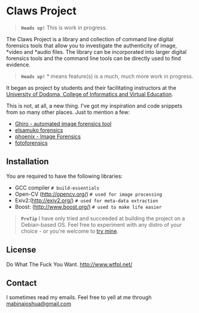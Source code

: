 
# Claws Project

> **`Heads up!`** This is work in progress.

The Claws Project is a library and collection of command line digital forensics tools that allow you to investigate the authenticity of image, \*video and \*audio files. The library can be incorporated into larger digital forensics tools and the command line tools can be directly used to find evidence.

> **`Heads up!`** \* means feature(s) is a much, much more work in progress. 

It began as project by students and their facilitating instructors
at the [University of Dodoma, College of Informatics and Virtual Education](http://cive.hakikidawa.org/).

This is not, at all, a new thing. I've got my inspiration and code snippets from so many other places. Just to mention a few:

- [Ghiro - automated image forensics tool](http://www.getghiro.org/)
- [elsamuko forensics](https://sites.google.com/site/elsamuko/forensics)
- [phoenix - Image Forensics](https://github.com/ebemunk/phoenix)
- [fotoforensics](http://fotoforensics.com/)

## Installation

You are required to have the following libraries:

- GCC compiler `# build-essentials`
- Open-CV (http://opencv.org/) `# used for image processing`
- Exiv2:(http://exiv2.org/) `# used for meta-data extraction`
- Boost: (http://www.boost.org/) `# used to make life easier`

> **`ProTip`** I have only tried and succeeded at building the project on a Debian-based OS. Feel free to experiment with any distro of your choice - or you're welcome to [try mine](https://www.bunsenlabs.org).

## License

Do What The Fuck You Want. http://www.wtfpl.net/

## Contact

I sometimes read my emails. Feel free to yell at me through mabinajoshua@gmail.com
